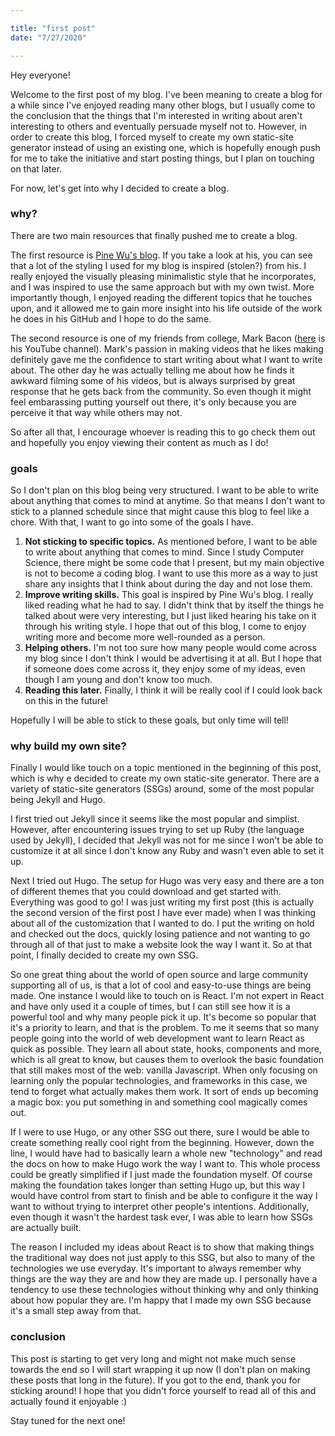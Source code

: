 ```yaml
---

title: "first post"
date: "7/27/2020"

---
```


Hey everyone!

Welcome to the first post of my blog. I've been meaning to create a blog for a while since I've enjoyed reading many other blogs, but I usually come to the conclusion that the things that I'm interested in writing about aren't interesting to others and eventually persuade myself not to. However, in order to create this blog, I forced myself to create my own static-site generator instead of using an existing one, which is hopefully enough push for me to take the initiative and start posting things, but I plan on touching on that later.

For now, let's get into why I decided to create a blog.

### why?

There are two main resources that finally pushed me to create a blog.

The first resource is [Pine Wu's blog](https://blog.matsu.io/). If you take a look at his, you can see that a lot of the styling I used for my blog is inspired (stolen?) from his. I really enjoyed the visually pleasing minimalistic style that he incorporates, and I was inspired to use the same approach but with my own twist. More importantly though, I enjoyed reading the different topics that he touches upon, and it allowed me to gain more insight into his life outside of the work he does in his GitHub and I hope to do the same.

The second resource is one of my friends from college, Mark Bacon ([here](https://www.youtube.com/channel/UCh7mi5sI3BSzKReLzXpgimA) is his YouTube channel). Mark's passion in making videos that he likes making definitely gave me the confidence to start writing about what I want to write about. The other day he was actually telling me about how he finds it awkward filming some of his videos, but is always surprised by great response that he gets back from the community. So even though it might feel embarassing putting yourself out there, it's only because you are perceive it that way while others may not.

So after all that, I encourage whoever is reading this to go check them out and hopefully you enjoy viewing their content as much as I do!

### goals

So I don't plan on this blog being very structured. I want to be able to write about anything that comes to mind at anytime. So that means I don't want to stick to a planned schedule since that might cause this blog to feel like a chore. With that, I want to go into some of the goals I have.

1. **Not sticking to specific topics.** As mentioned before, I want to be able to write about anything that comes to mind. Since I study Computer Science, there might be some code that I present, but my main objective is not to become a coding blog. I want to use this more as a way to just share any insights that I think about during the day and not lose them.
1. **Improve writing skills.** This goal is inspired by Pine Wu's blog. I really liked reading what he had to say. I didn't think that by itself the things he talked about were very interesting, but I just liked hearing his take on it through his writing style. I hope that out of this blog, I come to enjoy writing more and become more well-rounded as a person.
1. **Helping others.** I'm not too sure how many people would come across my blog since I don't think I would be advertising it at all. But I hope that if someone does come across it, they enjoy some of my ideas, even though I am young and don't know too much.
1. **Reading this later.** Finally, I think it will be really cool if I could look back on this in the future!

Hopefully I will be able to stick to these goals, but only time will tell!

### why build my own site?

Finally I would like touch on a topic mentioned in the beginning of this post, which is why e decided to create my own static-site generator. There are a variety of static-site generators (SSGs) around, some of the most popular being Jekyll and Hugo.

I first tried out Jekyll since it seems like the most popular and simplist. However, after encountering issues trying to set up Ruby (the language used by Jekyll), I decided that Jekyll was not for me since I won't be able to customize it at all since I don't know any Ruby and wasn't even able to set it up.

Next I tried out Hugo. The setup for Hugo was very easy and there are a ton of different themes that you could download and get started with. Everything was good to go! I was just writing my first post (this is actually the second version of the first post I have ever made) when I was thinking about all of the customization that I wanted to do. I put the writing on hold and checked out the docs, quickly losing patience and not wanting to go through all of that just to make a website look the way I want it. So at that point, I finally decided to create my own SSG.

So one great thing about the world of open source and large community supporting all of us, is that a lot of cool and easy-to-use things are being made. One instance I would like to touch on is React. I'm not expert in React and have only used it a couple of times, but I can still see how it is a powerful tool and why many people pick it up. It's become so popular that it's a priority to learn, and that is the problem. To me it seems that so many people going into the world of web development want to learn React as quick as possible. They learn all about state, hooks, components and more, which is all great to know, but causes them to overlook the basic foundation that still makes most of the web: vanilla Javascript. When only focusing on learning only the popular technologies, and frameworks in this case, we tend to forget what actually makes them work. It sort of ends up becoming a magic box: you put something in and something cool magically comes out.

If I were to use Hugo, or any other SSG out there, sure I would be able to create something really cool right from the beginning. However, down the line, I would have had to basically learn a whole new "technology" and read the docs on how to make Hugo work the way I want to. This whole process could be greatly simplified if I just made the foundation myself. Of course making the foundation takes longer than setting Hugo up, but this way I would have control from start to finish and be able to configure it the way I want to without trying to interpret other people's intentions. Additionally, even though it wasn't the hardest task ever, I was able to learn how SSGs are actually built.

The reason I included my ideas about React is to show that making things the traditional way does not just apply to this SSG, but also to many of the technologies we use everyday. It's important to always remember why things are the way they are and how they are made up. I personally have a tendency to use these technologies without thinking why and only thinking about how popular they are. I'm happy that I made my own SSG because it's a small step away from that.

### conclusion

This post is starting to get very long and might not make much sense towards the end so I will start wrapping it up now (I don't plan on making these posts that long in the future). If you got to the end, thank you for sticking around! I hope that you didn't force yourself to read all of this and actually found it enjoyable :)

Stay tuned for the next one!
